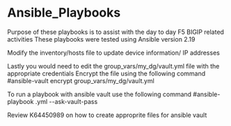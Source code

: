 # Ansible_Playbooks
Purpose of these playbooks is to assist with the day to day F5 BIGIP related activities 
These playbooks were tested using Ansible version 2.19

Modify the inventory/hosts file to update device information/ IP addresses

Lastly you would need to edit the group_vars/my_dg/vault.yml file with the appropriate credentials
  Encrypt the file using the following command 
  #ansible-vault encrypt group_vars/my_dg/vault.yml

To run a playbook with ansible vault use the following command
  #ansible-playbook <playbook>.yml --ask-vault-pass
  
Review K64450989 on how to create approprite files for ansible vault
